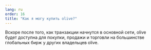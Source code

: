 ```yaml
---
lang: ru
order: 16
title: "Как я могу купить olive?"
---
```

Вскоре после того, как транзакции начнутся в основной сети, olive будет доступна для покупки, продажи и торговли на большинстве глобальных бирж у других владельцев olive.

